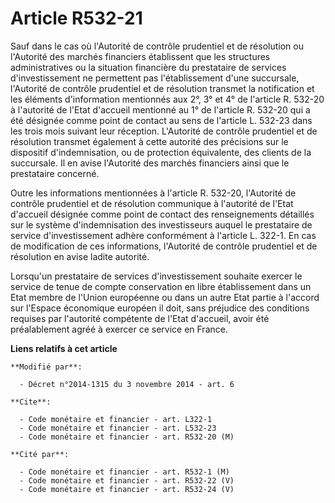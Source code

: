 # Article R532-21

Sauf dans le cas où l'Autorité de contrôle prudentiel et de résolution ou l'Autorité des marchés financiers établissent que
les structures administratives ou la situation financière du prestataire de services d'investissement ne permettent pas
l'établissement d'une succursale, l'Autorité de contrôle prudentiel et de résolution transmet la notification et les éléments
d'information mentionnés aux 2°, 3° et 4° de l'article R. 532-20 à l'autorité de l'Etat d'accueil mentionné au 1° de
l'article R. 532-20 qui a été désignée comme point de contact au sens de l'article L. 532-23 dans les trois mois suivant leur
réception. L'Autorité de contrôle prudentiel et de résolution transmet également à cette autorité des précisions sur le
dispositif d'indemnisation, ou de protection équivalente, des clients de la succursale. Il en avise l'Autorité des marchés
financiers ainsi que le prestataire concerné. 

Outre les informations mentionnées à l'article R. 532-20, l'Autorité de contrôle prudentiel et de résolution communique à
l'autorité de l'Etat d'accueil désignée comme point de contact des renseignements détaillés sur le système d'indemnisation
des investisseurs auquel le prestataire de service d'investissement adhère conformément à l'article L. 322-1. En cas de
modification de ces informations, l'Autorité de contrôle prudentiel et de résolution en avise ladite autorité. 

Lorsqu'un prestataire de services d'investissement souhaite exercer le service de tenue de compte conservation en libre
établissement dans un Etat membre de l'Union européenne ou dans un autre Etat partie à l'accord sur l'Espace économique
européen il doit, sans préjudice des conditions requises par l'autorité compétente de l'Etat d'accueil, avoir été
préalablement agréé à exercer ce service en France.

**Liens relatifs à cet article**

	**Modifié par**:

	  - Décret n°2014-1315 du 3 novembre 2014 - art. 6

	**Cite**:

	  - Code monétaire et financier - art. L322-1
	  - Code monétaire et financier - art. L532-23
	  - Code monétaire et financier - art. R532-20 (M)

	**Cité par**:

	  - Code monétaire et financier - art. R532-1 (M)
	  - Code monétaire et financier - art. R532-22 (V)
	  - Code monétaire et financier - art. R532-24 (V)
